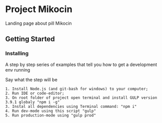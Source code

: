 # Project Mikocin

Landing page about pill Mikocin

## Getting Started

### Installing

A step by step series of examples that tell you how to get a development env running

Say what the step will be

```
1. Install Node.js (and git-bash for windows) to your computer;
2. Run IDE or code-editor;
3. On root folder of project open terminal and install GULP version 3.9.1 globaly "npm i -g"
3. Instal all dependencies using Terminal command: "npm i"
4. Run dev-mode using this script "gulp"
5. Run production-mode using "gulp prod"
```

